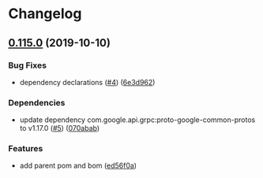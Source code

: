 # Changelog

## [0.115.0](https://www.github.com/googleapis/java-asset/compare/0.114.0...v0.115.0) (2019-10-10)


### Bug Fixes

* dependency declarations ([#4](https://www.github.com/googleapis/java-asset/issues/4)) ([6e3d962](https://www.github.com/googleapis/java-asset/commit/6e3d962))


### Dependencies

* update dependency com.google.api.grpc:proto-google-common-protos to v1.17.0 ([#5](https://www.github.com/googleapis/java-asset/issues/5)) ([070abab](https://www.github.com/googleapis/java-asset/commit/070abab))


### Features

* add parent pom and bom ([ed56f0a](https://www.github.com/googleapis/java-asset/commit/ed56f0a))
